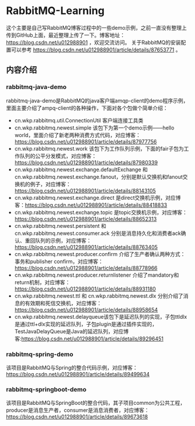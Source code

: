 # RabbitMQ-Learning
  这个主要是自己写RabbitMQ博客过程中的一些demo示例，之前一直没有整理上传到GitHub上面，最近整理上传了一下。博客地址：https://blog.csdn.net/u012988901 ，欢迎交流访问。
  关于RabbitMQ的安装配置可以参考 https://blog.csdn.net/u012988901/article/details/87653771 。  
  
## 内容介绍  
### rabbitmq-java-demo
rabbitmq-java-demo是RabbitMQ的java客户端amqp-client的demo程序示例，里面主要介绍了ampq-client的各种操作，下面对各个包做个简单介绍：  
* cn.wkp.rabbitmq.util.ConnectionUtil 客户端连接工具类
* cn.wkp.rabbitmq.newest.simple 该包下为第一个demo示例——hello world，里面介绍了新老两种消费方式代码，对应博客：https://blog.csdn.net/u012988901/article/details/87977756
* cn.wkp.rabbitmq.newest.work 该包下为工作队列示例，下面的fair子包为工作队列的公平分发模式，对应博客：https://blog.csdn.net/u012988901/article/details/87980339
* cn.wkp.rabbitmq.newest.exchange.defaultExchange 和 cn.wkp.rabbitmq.newest.exchange.fanout，分别是默认交换机和fanout交换机的例子，对应博客：
https://blog.csdn.net/u012988901/article/details/88143105
* cn.wkp.rabbitmq.newest.exchange.direct 是direct交换机示例，对应博客：https://blog.csdn.net/u012988901/article/details/88418833
* cn.wkp.rabbitmq.newest.exchange.topic 是topic交换机示例，对应博客：https://blog.csdn.net/u012988901/article/details/88652313
* cn.wkp.rabbitmq.newest.persistent 和 cn.wkp.rabbitmq.newest.consumer.ack 分别是消息持久化和消费者ack确认、重回队列的示例，对应博客：https://blog.csdn.net/u012988901/article/details/88763405
* cn.wkp.rabbitmq.newest.producer.confirm 介绍了生产者确认两种方式：事务和publisher confirm，对应博客：https://blog.csdn.net/u012988901/article/details/88778966
* cn.wkp.rabbitmq.newest.producer.returnlistener 介绍了mandatory和return机制，对应博客：https://blog.csdn.net/u012988901/article/details/88931180
* cn.wkp.rabbitmq.newest.ttl 和 cn.wkp.rabbitmq.newest.dlx 分别介绍了消息的有效期和死信交换机，对应博客：https://blog.csdn.net/u012988901/article/details/88958654
* cn.wkp.rabbitmq.newest.delayqueue该包下是延迟队列的实现，子包ttldlx是通过ttl+dlx实现的延迟队列，子包plugin是通过插件实现的，TestJavaDelayQueue是Java的延迟队列，对应博客:https://blog.csdn.net/u012988901/article/details/89296451
### rabbitmq-spring-demo
该项目是RabbitMQ与Spring的整合代码示例，对应博客：https://blog.csdn.net/u012988901/article/details/89499634
### rabbitmq-springboot-demo
该项目是RabbitMQ与SpringBoot的整合代码，其子项目common为公共工程，producer是消息生产者，consumer是消息消费者，对应博客：https://blog.csdn.net/u012988901/article/details/89673618
